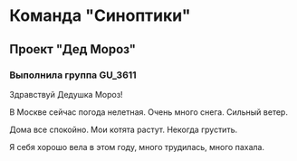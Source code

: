 # Команда "Синоптики"
## Проект "Дед Мороз"
### Выполнила группа GU_3611

Здравствуй Дедушка Мороз!

В Москве сейчас погода нелетная. Очень много снега. Сильный ветер.

Дома все спокойно. Мои котята растут. Некогда грустить.

Я себя хорошо вела в этом году, много трудилась, много пахала.